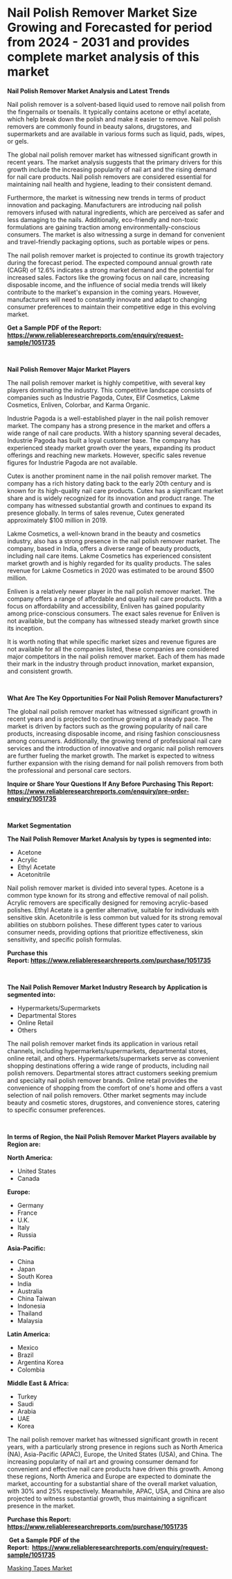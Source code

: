 <p><h1>Nail Polish Remover Market Size Growing and Forecasted for period from 2024 - 2031 and provides complete market analysis of this market</h1></p><p><strong>Nail Polish Remover Market Analysis and Latest Trends</strong></p>
<p><p>Nail polish remover is a solvent-based liquid used to remove nail polish from the fingernails or toenails. It typically contains acetone or ethyl acetate, which help break down the polish and make it easier to remove. Nail polish removers are commonly found in beauty salons, drugstores, and supermarkets and are available in various forms such as liquid, pads, wipes, or gels.</p><p>The global nail polish remover market has witnessed significant growth in recent years. The market analysis suggests that the primary drivers for this growth include the increasing popularity of nail art and the rising demand for nail care products. Nail polish removers are considered essential for maintaining nail health and hygiene, leading to their consistent demand.</p><p>Furthermore, the market is witnessing new trends in terms of product innovation and packaging. Manufacturers are introducing nail polish removers infused with natural ingredients, which are perceived as safer and less damaging to the nails. Additionally, eco-friendly and non-toxic formulations are gaining traction among environmentally-conscious consumers. The market is also witnessing a surge in demand for convenient and travel-friendly packaging options, such as portable wipes or pens.</p><p>The nail polish remover market is projected to continue its growth trajectory during the forecast period. The expected compound annual growth rate (CAGR) of 12.6% indicates a strong market demand and the potential for increased sales. Factors like the growing focus on nail care, increasing disposable income, and the influence of social media trends will likely contribute to the market's expansion in the coming years. However, manufacturers will need to constantly innovate and adapt to changing consumer preferences to maintain their competitive edge in this evolving market.</p></p>
<p><strong>Get a Sample PDF of the Report:&nbsp; <a href="https://www.reliableresearchreports.com/enquiry/request-sample/1051735">https://www.reliableresearchreports.com/enquiry/request-sample/1051735</a></strong></p>
<p>&nbsp;</p>
<p><strong>Nail Polish Remover Major Market Players</strong></p>
<p><p>The nail polish remover market is highly competitive, with several key players dominating the industry. This competitive landscape consists of companies such as Industrie Pagoda, Cutex, Elif Cosmetics, Lakme Cosmetics, Enliven, Colorbar, and Karma Organic. </p><p>Industrie Pagoda is a well-established player in the nail polish remover market. The company has a strong presence in the market and offers a wide range of nail care products. With a history spanning several decades, Industrie Pagoda has built a loyal customer base. The company has experienced steady market growth over the years, expanding its product offerings and reaching new markets. However, specific sales revenue figures for Industrie Pagoda are not available.</p><p>Cutex is another prominent name in the nail polish remover market. The company has a rich history dating back to the early 20th century and is known for its high-quality nail care products. Cutex has a significant market share and is widely recognized for its innovation and product range. The company has witnessed substantial growth and continues to expand its presence globally. In terms of sales revenue, Cutex generated approximately $100 million in 2019.</p><p>Lakme Cosmetics, a well-known brand in the beauty and cosmetics industry, also has a strong presence in the nail polish remover market. The company, based in India, offers a diverse range of beauty products, including nail care items. Lakme Cosmetics has experienced consistent market growth and is highly regarded for its quality products. The sales revenue for Lakme Cosmetics in 2020 was estimated to be around $500 million.</p><p>Enliven is a relatively newer player in the nail polish remover market. The company offers a range of affordable and quality nail care products. With a focus on affordability and accessibility, Enliven has gained popularity among price-conscious consumers. The exact sales revenue for Enliven is not available, but the company has witnessed steady market growth since its inception.</p><p>It is worth noting that while specific market sizes and revenue figures are not available for all the companies listed, these companies are considered major competitors in the nail polish remover market. Each of them has made their mark in the industry through product innovation, market expansion, and consistent growth.</p></p>
<p>&nbsp;</p>
<p><strong>What Are The Key Opportunities For Nail Polish Remover Manufacturers?</strong></p>
<p><p>The global nail polish remover market has witnessed significant growth in recent years and is projected to continue growing at a steady pace. The market is driven by factors such as the growing popularity of nail care products, increasing disposable income, and rising fashion consciousness among consumers. Additionally, the growing trend of professional nail care services and the introduction of innovative and organic nail polish removers are further fueling the market growth. The market is expected to witness further expansion with the rising demand for nail polish removers from both the professional and personal care sectors.</p></p>
<p><strong>Inquire or Share Your Questions If Any Before Purchasing This Report: <a href="https://www.reliableresearchreports.com/enquiry/pre-order-enquiry/1051735">https://www.reliableresearchreports.com/enquiry/pre-order-enquiry/1051735</a></strong></p>
<p>&nbsp;</p>
<p><strong>Market Segmentation</strong></p>
<p><strong>The Nail Polish Remover Market Analysis by types is segmented into:</strong></p>
<p><ul><li>Acetone</li><li>Acrylic</li><li>Ethyl Acetate</li><li>Acetonitrile</li></ul></p>
<p><p>Nail polish remover market is divided into several types. Acetone is a common type known for its strong and effective removal of nail polish. Acrylic removers are specifically designed for removing acrylic-based polishes. Ethyl Acetate is a gentler alternative, suitable for individuals with sensitive skin. Acetonitrile is less common but valued for its strong removal abilities on stubborn polishes. These different types cater to various consumer needs, providing options that prioritize effectiveness, skin sensitivity, and specific polish formulas.</p></p>
<p><strong>Purchase this Report:&nbsp;<a href="https://www.reliableresearchreports.com/purchase/1051735">https://www.reliableresearchreports.com/purchase/1051735</a></strong></p>
<p>&nbsp;</p>
<p><strong>The Nail Polish Remover Market Industry Research by Application is segmented into:</strong></p>
<p><ul><li>Hypermarkets/Supermarkets</li><li>Departmental Stores</li><li>Online Retail</li><li>Others</li></ul></p>
<p><p>The nail polish remover market finds its application in various retail channels, including hypermarkets/supermarkets, departmental stores, online retail, and others. Hypermarkets/supermarkets serve as convenient shopping destinations offering a wide range of products, including nail polish removers. Departmental stores attract customers seeking premium and specialty nail polish remover brands. Online retail provides the convenience of shopping from the comfort of one's home and offers a vast selection of nail polish removers. Other market segments may include beauty and cosmetic stores, drugstores, and convenience stores, catering to specific consumer preferences.</p></p>
<p>&nbsp;</p>
<p><strong>In terms of Region, the Nail Polish Remover Market Players available by Region are:</strong></p>
<p>
    <p> <strong> North America: </strong>
        <ul>
            <li>United States</li>
            <li>Canada</li>
        </ul>
        </p> 
    <p> <strong> Europe: </strong>
        <ul>
            <li>Germany</li>
            <li>France</li>
            <li>U.K.</li>
            <li>Italy</li>
            <li>Russia</li>
        </ul>
        </p> 
    <p> <strong> Asia-Pacific: </strong>
        <ul>
            <li>China</li>
            <li>Japan</li>
            <li>South Korea</li>
            <li>India</li>
            <li>Australia</li>
            <li>China Taiwan</li>
            <li>Indonesia</li>
            <li>Thailand</li>
            <li>Malaysia</li>
        </ul>
        </p> 
    <p> <strong> Latin America: </strong>
        <ul>
            <li>Mexico</li>
            <li>Brazil</li>
            <li>Argentina Korea</li>
            <li>Colombia</li>
        </ul>
        </p> 
    <p> <strong> Middle East & Africa: </strong>
        <ul>
            <li>Turkey</li>
            <li>Saudi</li>
            <li>Arabia</li>
            <li>UAE</li>
            <li>Korea</li>
        </ul>
    </p>
    </p>
<p><p>The nail polish remover market has witnessed significant growth in recent years, with a particularly strong presence in regions such as North America (NA), Asia-Pacific (APAC), Europe, the United States (USA), and China. The increasing popularity of nail art and growing consumer demand for convenient and effective nail care products have driven this growth. Among these regions, North America and Europe are expected to dominate the market, accounting for a substantial share of the overall market valuation, with 30% and 25% respectively. Meanwhile, APAC, USA, and China are also projected to witness substantial growth, thus maintaining a significant presence in the market.</p></p>
<p><strong>Purchase this Report: <a href="https://www.reliableresearchreports.com/purchase/1051735">https://www.reliableresearchreports.com/purchase/1051735</a></strong></p>
<p>&nbsp;<strong>Get a Sample PDF of the Report:&nbsp;&nbsp;<a href="https://www.reliableresearchreports.com/enquiry/request-sample/1051735">https://www.reliableresearchreports.com/enquiry/request-sample/1051735</a></strong></p>
<p><strong></strong></p>
<p><p><a href="https://github.com/gaydyna/Market-Research-Report-List-1/blob/main/masking-tapes-market.md">Masking Tapes Market</a></p></p>